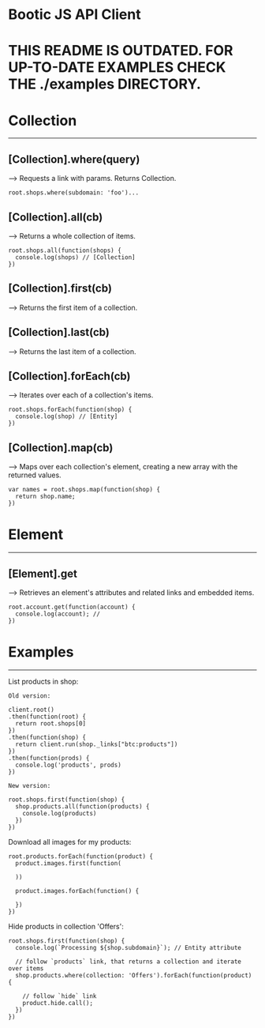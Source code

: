 # Bootic JS API Client

# THIS README IS OUTDATED. FOR UP-TO-DATE EXAMPLES CHECK THE ./examples DIRECTORY.


# Collection
-----------------------------

## [Collection].where(query)

--> Requests a link with params. Returns Collection. 

    root.shops.where(subdomain: 'foo')...

## [Collection].all(cb)

--> Returns a whole collection of items. 

    root.shops.all(function(shops) {
      console.log(shops) // [Collection]
    })

## [Collection].first(cb) 

--> Returns the first item of a collection.

## [Collection].last(cb) 

--> Returns the last item of a collection.

## [Collection].forEach(cb)

--> Iterates over each of a collection's items. 

    root.shops.forEach(function(shop) {
      console.log(shop) // [Entity]
    })

## [Collection].map(cb)

--> Maps over each collection's element, creating a new array with the returned values. 

    var names = root.shops.map(function(shop) {
      return shop.name;
    })

# Element
-----------------------------

## [Element].get

--> Retrieves an element's attributes and related links and embedded items.

    root.account.get(function(account) {
      console.log(account); // 
    })


# Examples
-----------------------------

List products in shop:

    Old version:

    client.root()
    .then(function(root) { 
      return root.shops[0] 
    })
    .then(function(shop) { 
      return client.run(shop._links["btc:products"]) 
    })
    .then(function(prods) {
      console.log('products', prods)
    })

    New version:

    root.shops.first(function(shop) {
      shop.products.all(function(products) {
        console.log(products)
      })
    })


Download all images for my products:

    root.products.forEach(function(product) {
      product.images.first(function(

      ))

      product.images.forEach(function() {

      })
    })


Hide products in collection 'Offers':

    root.shops.first(function(shop) {
      console.log(`Processing ${shop.subdomain}`); // Entity attribute

      // follow `products` link, that returns a collection and iterate over items
      shop.products.where(collection: 'Offers').forEach(function(product) {

        // follow `hide` link
        product.hide.call();
      })
    })